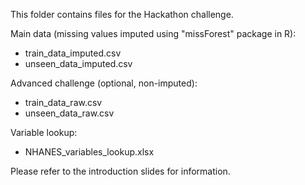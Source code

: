 This folder contains files for the Hackathon challenge.

Main data (missing values imputed using "missForest" package in R):
- train_data_imputed.csv
- unseen_data_imputed.csv

Advanced challenge (optional, non-imputed):
- train_data_raw.csv
- unseen_data_raw.csv

Variable lookup:
- NHANES_variables_lookup.xlsx


Please refer to the introduction slides for information.
